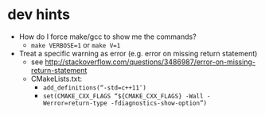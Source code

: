 dev hints
=========

* How do I force make/gcc to show me the commands?
  * ```make VERBOSE=1``` or ```make V=1```
* Treat a specific warning as error (e.g. error on missing return statement)
  * see http://stackoverflow.com/questions/3486987/error-on-missing-return-statement
  * CMakeLists.txt:
    * ```add_definitions(“-std=c++11″)```
    * ```set(CMAKE_CXX_FLAGS “${CMAKE_CXX_FLAGS} -Wall -Werror=return-type -fdiagnostics-show-option”)```
